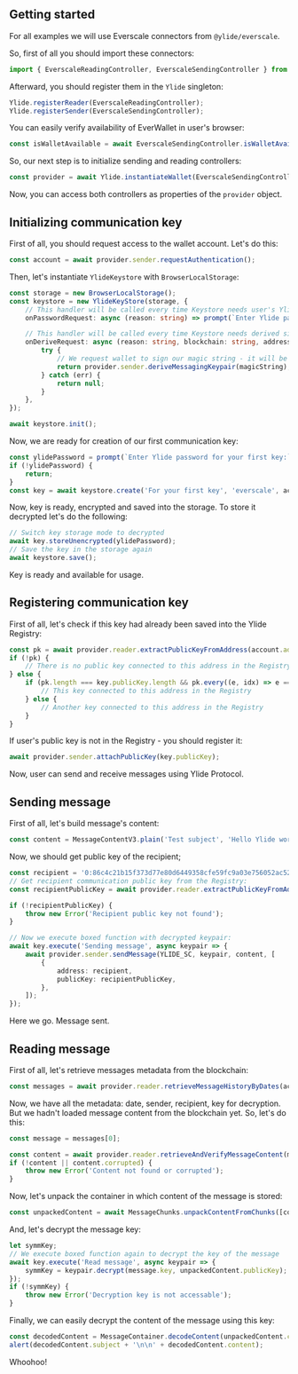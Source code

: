## Getting started

For all examples we will use Everscale connectors from `@ylide/everscale`.

So, first of all you should import these connectors:

```ts
import { EverscaleReadingController, EverscaleSendingController } from '@ylide/everscale';
```

Afterward, you should register them in the `Ylide` singleton:

```ts
Ylide.registerReader(EverscaleReadingController);
Ylide.registerSender(EverscaleSendingController);
```

You can easily verify availability of EverWallet in user's browser:

```ts
const isWalletAvailable = await EverscaleSendingController.isWalletAvailable();
```

So, our next step is to initialize sending and reading controllers:

```ts
const provider = await Ylide.instantiateWallet(EverscaleSendingController, EverscaleReadingController);
```

Now, you can access both controllers as properties of the `provider` object.

## Initializing communication key

First of all, you should request access to the wallet account. Let's do this:

```ts
const account = await provider.sender.requestAuthentication();
```

Then, let's instantiate `YlideKeystore` with `BrowserLocalStorage`:

```ts
const storage = new BrowserLocalStorage();
const keystore = new YlideKeyStore(storage, {
	// This handler will be called every time Keystore needs user's Ylide password
	onPasswordRequest: async (reason: string) => prompt(`Enter Ylide password for ${reason}:`),

	// This handler will be called every time Keystore needs derived signature of user's Ylide password
	onDeriveRequest: async (reason: string, blockchain: string, address: string, magicString: string) => {
		try {
			// We request wallet to sign our magic string - it will be used for generation of communication private key
			return provider.sender.deriveMessagingKeypair(magicString);
		} catch (err) {
			return null;
		}
	},
});

await keystore.init();
```

Now, we are ready for creation of our first communication key:

```ts
const ylidePassword = prompt(`Enter Ylide password for your first key:`);
if (!ylidePassword) {
	return;
}
const key = await keystore.create('For your first key', 'everscale', account.address, ylidePassword);
```

Now, key is ready, encrypted and saved into the storage. To store it decrypted let's do the following:

```ts
// Switch key storage mode to decrypted
await key.storeUnencrypted(ylidePassword);
// Save the key in the storage again
await keystore.save();
```

Key is ready and available for usage.

## Registering communication key

First of all, let's check if this key had already been saved into the Ylide Registry:

```ts
const pk = await provider.reader.extractPublicKeyFromAddress(account.address);
if (!pk) {
	// There is no public key connected to this address in the Registry
} else {
	if (pk.length === key.publicKey.length && pk.every((e, idx) => e === key.publicKey[idx])) {
		// This key connected to this address in the Registry
	} else {
		// Another key connected to this address in the Registry
	}
}
```

If user's public key is not in the Registry - you should register it:

```ts
await provider.sender.attachPublicKey(key.publicKey);
```

Now, user can send and receive messages using Ylide Protocol.

## Sending message

First of all, let's build message's content:

```ts
const content = MessageContentV3.plain('Test subject', 'Hello Ylide world :)');
```

Now, we should get public key of the recipient;

```ts
const recipient = '0:86c4c21b15f373d77e80d6449358cfe59fc9a03e756052ac52258d8dd0ceb977';
// Get recipient communication public key from the Registry:
const recipientPublicKey = await provider.reader.extractPublicKeyFromAddress(recipient);

if (!recipientPublicKey) {
	throw new Error('Recipient public key not found');
}

// Now we execute boxed function with decrypted keypair:
await key.execute('Sending message', async keypair => {
	await provider.sender.sendMessage(YLIDE_SC, keypair, content, [
		{
			address: recipient,
			publicKey: recipientPublicKey,
		},
	]);
});
```

Here we go. Message sent.

## Reading message

First of all, let's retrieve messages metadata from the blockchain:

```ts
const messages = await provider.reader.retrieveMessageHistoryByDates(account.address);
```

Now, we have all the metadata: date, sender, recipient, key for decryption. But we hadn't loaded message content from the blockchain yet. So, let's do this:

```ts
const message = messages[0];

const content = await provider.reader.retrieveAndVerifyMessageContent(message);
if (!content || content.corrupted) {
	throw new Error('Content not found or corrupted');
}
```

Now, let's unpack the container in which content of the message is stored:

```ts
const unpackedContent = await MessageChunks.unpackContentFromChunks([content.content]);
```

And, let's decrypt the message key:

```ts
let symmKey;
// We execute boxed function again to decrypt the key of the message
await key.execute('Read message', async keypair => {
	symmKey = keypair.decrypt(message.key, unpackedContent.publicKey);
});
if (!symmKey) {
	throw new Error('Decryption key is not accessable');
}
```

Finally, we can easily decrypt the content of the message using this key:

```ts
const decodedContent = MessageContainer.decodeContent(unpackedContent.content, symmKey);
alert(decodedContent.subject + '\n\n' + decodedContent.content);
```

Whoohoo!
